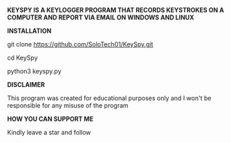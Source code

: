 **KEYSPY IS A KEYLOGGER PROGRAM THAT RECORDS KEYSTROKES ON A COMPUTER AND REPORT VIA EMAIL ON WINDOWS AND LINUX**

**INSTALLATION**

git clone https://github.com/SoloTech01/KeySpy.git

cd KeySpy

python3 keyspy.py

**DISCLAIMER**

This program was created for educational purposes only and I won't be responsible for any misuse of the program

**HOW YOU CAN SUPPORT ME**

Kindly leave a star and follow
